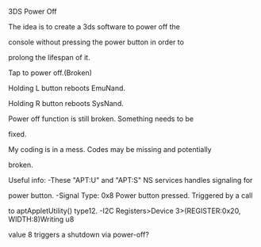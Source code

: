3DS Power Off

The idea is to create a 3ds software to power off the 

console without pressing the power button in order to 

prolong the lifespan of it.

Tap to power off.(Broken)

Holding L button reboots EmuNand.

Holding R button reboots SysNand.



Power off function is still broken. Something needs to be 

fixed.



My coding is in a mess. Codes may be missing and potentially 

broken.

Useful info:
-These "APT:U" and "APT:S" NS services handles signaling for 

power button. 
-Signal Type: 0x8 Power button pressed. Triggered by a call 

to aptAppletUtility() type12.
-I2C Registers>Device 3>(REGISTER:0x20, WIDTH:8)Writing u8 

value 8 triggers a shutdown via power-off? 
